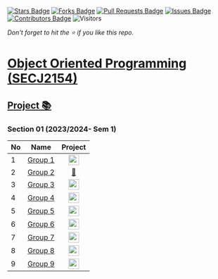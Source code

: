 [![Stars Badge](https://img.shields.io/github/stars/jjn7702/SECJ2154-OOP)](https://github.com/jjn7702/SECJ2154-OOP/stargazers)
[![Forks Badge](https://img.shields.io/github/forks/jjn7702/SECJ2154-OOP)](https://github.com/jjn7702/SECJ2154-OOP/network/members)
[![Pull Requests Badge](https://img.shields.io/github/issues-pr/jjn7702/SECJ2154-OOP)](https://github.com/jjn7702/SECJ2154-OOP/pulls)
[![Issues Badge](https://img.shields.io/github/issues/jjn7702/SECJ2154-OOP)](https://github.com/jjn7702/SECJ2154-OOP/issues)
[![Contributors Badge](https://img.shields.io/github/contributors/jjn7702/SECJ2154-OOP?color=2b9348)](https://github.com/jjn7702/SECJ2154-OOP/graphs/contributors)
![Visitors](https://api.visitorbadge.io/api/visitors?path=https%3A%2F%2Fgithub.com%2Fjjn7702%2FSECJ2154-OOP&labelColor=%23d9e3f0&countColor=%23697689&style=flat)

_Don't forget to hit the :star: if you like this repo._

# [Object Oriented Programming (SECJ2154)](/.)

## [Project 📚](/Submission/Readme.md) 

### Section 01 (2023/2024- Sem 1)

| No | Name | Project |
| --- | --- | :---: |
| 1 | [Group 1](../sec01_perdana/Group1/readme.md) | <a href="/sec01_perdana/Group2/readme.md"><img src="/./SECJ2154-OOP/images/clipboard.png" width="24px" height="24px" ></a> |
| 2 | [Group 2](../sec01_perdana/Group2/readme.md) | <a href="../Submission/sec01_perdana/Group2/readme.md" >🗿</a> |
| 3 | [Group 3](../sec01_perdana/Group3/readme.md) | <a href="group3" ><img src="../Images/clipboard.png" width="24px" height="24px" ></a> |
| 4 | [Group 4](../sec01_perdana/Group4/readme.md) | <a href="group4" ><img src="../Images/clipboard.png" width="24px" height="24px" ></a> |
| 5 | [Group 5](../sec01_perdana/Group5/readme.md) | <a href="group5" ><img src="../Images/clipboard.png" width="24px" height="24px" ></a> |
| 6 | [Group 6](../sec01_perdana/Group6/readme.md) | <a href="group6" ><img src="../Images/clipboard.png" width="24px" height="24px" ></a> |
| 7 | [Group 7](../sec01_perdana/Group7/readme.md) | <a href="group7" ><img src="../Images/clipboard.png" width="24px" height="24px" ></a> |
| 8 | [Group 8](../sec01_perdana/Group%208/readme.md) | <a href="group8" ><img src="../Images/clipboard.png" width="24px" height="24px" ></a> |
| 9 | [Group 9](../sec01_perdana/Group9/readme.md) | <a href="group9" ><img src="../Images/clipboard.png" width="24px" height="24px" ></a> |
